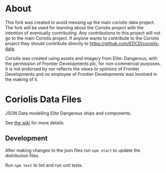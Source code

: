 # About

This fork was created to avoid messing up the main coriolis-data project. The fork will be used for learning about the Coriolis project with the intention of eventually contributing. Any contributions to this project will not go to the main Coriolis project. If anyone wants to contribute to the Coriolis project they should contribute directly to https://github.com/EDCD/coriolis-data.

Coriolis was created using assets and imagery from Elite: Dangerous, with the permission of Frontier Developments plc, for non-commercial purposes. It is not endorsed by nor reflects the views or opinions of Frontier Developments and no employee of Frontier Developments was involved in the making of it.

# Coriolis Data Files

JSON Data modelling Elite Dangerous ships and components.

See [the wiki](https://github.com/cmmcleod/coriolis-data/wiki) for more details


## Development

After making changes to the json files run `npm start` to update the distribution files.

Run `npm test` to lint and run unit tests.
